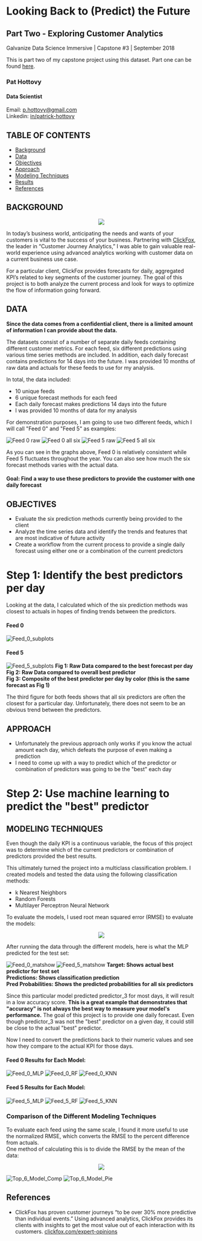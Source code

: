 # Looking Back to (Predict) the Future
## Part Two - Exploring Customer Analytics

Galvanize Data Science Immersive | Capstone #3 | September 2018

This is part two of my capstone project using this dataset. Part one can be found [here][1].

### Pat Hottovy
#### Data Scientist
Email: p.hottovy@gmail.com  
Linkedin: [in/patrick-hottovy](https://www.linkedin.com/in/patrick-hottovy/)


## TABLE OF CONTENTS
* [Background](#background)
* [Data](#data)
* [Objectives](#objectives)
* [Approach](#approach)
* [Modeling Techniques](#models)
* [Results](#results)
* [References](#references)
<!-- * [About Me](#about-me) -->

<a id='background'></a>
## BACKGROUND

<p align="center">
  <img src="images/dual_logos.png">
</p>


In today’s business world, anticipating the needs and wants of your customers is vital to the success of your business. Partnering with [ClickFox][2], the leader in “Customer Journey Analytics,” I was able to gain valuable real-world experience using advanced analytics working with customer data on a current business use case.  

For a particular client, ClickFox provides forecasts for daily, aggregated KPI’s related to key segments of the customer journey. The goal of this project is to both analyze the current process and look for ways to optimize the flow of information going forward.



<a id='data'></a>
## DATA
**Since the data comes from a confidential client, there is a limited amount of information I can provide about the data.**

The datasets consist of a number of separate daily feeds containing different customer metrics. For each feed, six different predictions using various time series methods are included. In addition, each daily forecast contains predictions for 14 days into the future. I was provided 10 months of raw data and actuals for these feeds to use for my analysis.

In total, the data included:
* 10 unique feeds
* 6 unique forecast methods for each feed
* Each daily forecast makes predictions 14 days into the future
* I was provided 10 months of data for my analysis

For demonstration purposes, I am going to use two different feeds, which I will call "Feed 0" and "Feed 5" as examples:

![Feed 0 raw][4]
![Feed 0 all six][5]
![Feed 5 raw][6]
![Feed 5 all six][7]

As you can see in the graphs above, Feed 0 is relatively consistent while Feed 5 fluctuates throughout the year. You can also see how much the six forecast methods varies with the actual data.

#### Goal: Find a way to use these predictors to provide the customer with one daily forecast


<a id='objectives'></a>
## OBJECTIVES
* Evaluate the six prediction methods currently being provided to the client
* Analyze the time series data and identify the trends and features that are most indicative of future activity
* Create a workflow from the current process to provide a single daily forecast using either one or a combination of the current predictors

# Step 1: Identify the best predictors per day
Looking at the data, I calculated which of the six prediction methods was closest to actuals in hopes of finding trends between the predictors.

#### Feed 0
![Feed_0_subplots][8]

#### Feed 5
![Feed_5_subplots][9]
**Fig 1: Raw Data compared to the best forecast per day**  
**Fig 2: Raw Data compared to overall best predictor**  
**Fig 3: Composite of the best predictor per day by color (this is the same forecast as Fig 1)**


The third figure for both feeds shows that all six predictors are often the closest for a particular day. Unfortunately, there does not seem to be an obvious trend between the predictors.


<a id='approach'></a>
## APPROACH
* Unfortunately the previous approach only works if you know the actual amount each day, which defeats the purpose of even making a prediction
* I need to come up with a way to predict which of the predictor or combination of predictors was going to be the "best" each day

# Step 2: Use machine learning to predict the "best" predictor

<a id='models'></a>
## MODELING TECHNIQUES
Even though the daily KPI is a continuous variable, the focus of this project was to determine which of the current predictors or combination of predictors provided the best results.

This ultimately turned the project into a multiclass classification problem. I created models and tested the data using the following classification methods:
* k Nearest Neighbors
* Random Forests
* Multilayer Perceptron Neural Network

To evaluate the models, I used root mean squared error (RMSE) to evaluate the models:  
<p align="center">
  <img src="images/rmse.svg">
</p>
<!-- ![rmse][10] -->
<!-- $$ RMSE = \sqrt{\frac{1}{n}\sum_{i=1}^{n}(Y_i - \hat{Y}_i)^2}$$ -->

After running the data through the different models, here is what the MLP predicted for the test set:

![Feed_0_matshow][11]
![Feed_5_matshow][12]
**Target: Shows actual best predictor for test set**  
**Predictions: Shows classification prediction**  
**Pred Probabilities: Shows the predicted probabilities for all six predictors**

Since this particular model predicted predictor_3 for most days, it will result in a low accuracy score. **This is a great example that demonstrates that "accuracy" is not always the best way to measure your model's performance.** The goal of this project is to provide one daily forecast. Even though predictor_3 was not the "best" predictor on a given day, it could still be close to the actual "best" predictor.

Now I need to convert the predictions back to their numeric values and see how they compare to the actual KPI for those days.

#### Feed 0 Results for Each Model:
![Feed_0_MLP][13]
![Feed_0_RF][14]
![Feed_0_KNN][15]

#### Feed 5 Results for Each Model:
![Feed_5_MLP][16]
![Feed_5_RF][17]
![Feed_5_KNN][18]

### Comparison of the Different Modeling Techniques
To evaluate each feed using the same scale, I found it more useful to use the normalized RMSE, which converts the RMSE to the percent difference from actuals.  
One method of calculating this is to divide the RMSE by the mean of the data:
<p align="center">
  <img src="images/nrmse.svg">
</p>
<!-- ![nrmse][19] -->


![Top_6_Model_Comp][20]
![Top_6_Model_Pie][21]





<!-- <a id='Results'></a>
## RESULTS
After building a pipeline to test the data, I discovered with this data, all of the classification models provided reasonably similar results. Below are the models that provided the best scores for the different feeds:

![model_pie][5] -->

<a id='references'></a>
## References
* ClickFox has proven customer journeys “to be over 30% more predictive than individual events.” Using advanced analytics, ClickFox provides its clients with insights to get the most value out of each interaction with its customers. [clickfox.com/expert-opinions](www.clickfox.com/expert-opinions)




[1]: https://github.com/phottovy/time_series_forecasting
[2]: https://www.clickfox.com
[3]: images/dual_logos.png
[4]: images/raw_data_f0_p1.svg
[5]: images/all_six_f0_p1.svg
[6]: images/raw_data_f5_p1.svg
[7]: images/all_six_f5_p1.svg
[8]: images/top_6_subplots_v2_f0_p1.svg
[9]: images/top_6_subplots_v2_f5_p1.svg
[10]: images/rmse.svg
[11]: images/top_6_matshow_f0_p1.svg
[12]: images/top_6_matshow_f5_p1.svg
[13]: images/top_6_f0_p1_mlp.svg
[14]: images/top_6_f0_p1_rf.svg
[15]: images/top_6_f0_p1_knn.svg
[16]: images/top_6_f5_p1_mlp.svg
[17]: images/top_6_f5_p1_rf.svg
[18]: images/top_6_f5_p1_knn.svg
[19]: images/nrmse.svg
[20]: images/top_6_norm_rmse_by_feed.svg
[21]: images/top_6_pie_by_feed.svg

<!-- [4]: images/git_data_example.svg
[5]: images/git_model_pie.svg
[3]: images/
[3]: images/
[3]: images/ -->
